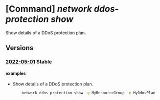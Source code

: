 # [Command] _network ddos-protection show_

Show details of a DDoS protection plan.

## Versions

### [2022-05-01](/Resources/mgmt-plane/L3N1YnNjcmlwdGlvbnMve30vcmVzb3VyY2Vncm91cHMve30vcHJvdmlkZXJzL21pY3Jvc29mdC5uZXR3b3JrL2Rkb3Nwcm90ZWN0aW9ucGxhbnMve30=/2022-05-01.xml) **Stable**

<!-- mgmt-plane /subscriptions/{}/resourcegroups/{}/providers/microsoft.network/ddosprotectionplans/{} 2022-05-01 -->

#### examples

- Show details of a DDoS protection plan.
    ```bash
        network ddos-protection show -g MyResourceGroup -n MyDdosPlan
    ```
